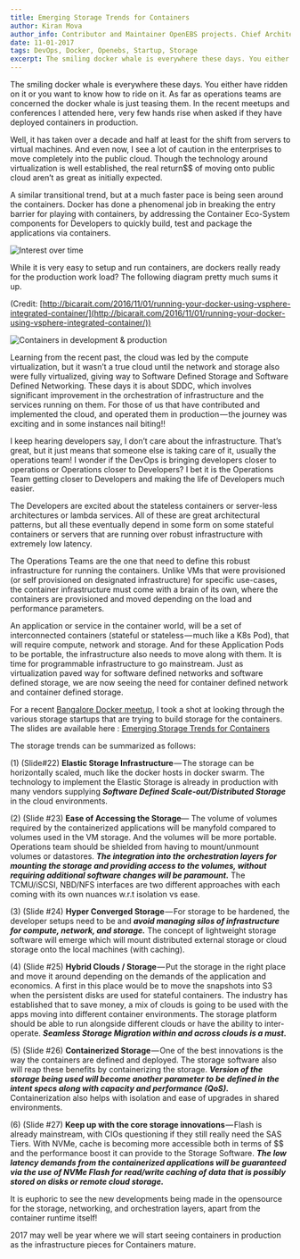 ```yaml
---
title: Emerging Storage Trends for Containers
author: Kiran Mova
author_info: Contributor and Maintainer OpenEBS projects. Chief Architect MayaData. Kiran leads overall architecture & is responsible for architecting, solution design & customer adoption of OpenEBS.
date: 11-01-2017
tags: DevOps, Docker, Openebs, Startup, Storage
excerpt: The smiling docker whale is everywhere these days. You either have ridden on it or you want to know how to ride on it. As far as operations teams are concerned the docker whale is just teasing them.
---
```


The smiling docker whale is everywhere these days. You either have ridden on it or you want to know how to ride on it. As far as operations teams are concerned the docker whale is just teasing them. In the recent meetups and conferences I attended here, very few hands rise when asked if they have deployed containers in production.

Well, it has taken over a decade and half at least for the shift from servers to virtual machines. And even now, I see a lot of caution in the enterprises to move completely into the public cloud. Though the technology around virtualization is well established, the real return$$ of moving onto public cloud aren’t as great as initially expected.

A similar transitional trend, but at a much faster pace is being seen around the containers. Docker has done a phenomenal job in breaking the entry barrier for playing with containers, by addressing the Container Eco-System components for Developers to quickly build, test and package the applications via containers.


![Interest over time](https://cdn-images-1.medium.com/max/800/1*c8cxwXMmU93xXAiK4Rs0BA.png)

While it is very easy to setup and run containers, are dockers really ready for the production work load? The following diagram pretty much sums it up.

(Credit: [http://bicarait.com/2016/11/01/running-your-docker-using-vsphere-integrated-container/](http://bicarait.com/2016/11/01/running-your-docker-using-vsphere-integrated-container/))

![Containers in development & production](https://cdn-images-1.medium.com/max/800/0*nDL6ATRys2vPH8m9.png)

Learning from the recent past, the cloud was led by the compute virtualization, but it wasn’t a true cloud until the network and storage also were fully virtualized, giving way to Software Defined Storage and Software Defined Networking. These days it is about SDDC, which involves significant improvement in the orchestration of infrastructure and the services running on them. For those of us that have contributed and implemented the cloud, and operated them in production — the journey was exciting and in some instances nail biting!!

I keep hearing developers say, I don’t care about the infrastructure. That’s great, but it just means that someone else is taking care of it, usually the operations team! I wonder if the DevOps is bringing developers closer to operations or Operations closer to Developers? I bet it is the Operations Team getting closer to Developers and making the life of Developers much easier.

The Developers are excited about the stateless containers or server-less architectures or lambda services. All of these are great architectural patterns, but all these eventually depend in some form on some stateful containers or servers that are running over robust infrastructure with extremely low latency.

The Operations Teams are the one that need to define this robust infrastructure for running the containers. Unlike VMs that were provisioned (or self provisioned on designated infrastructure) for specific use-cases, the container infrastructure must come with a brain of its own, where the containers are provisioned and moved depending on the load and performance parameters.

An application or service in the container world, will be a set of interconnected containers (stateful or stateless — much like a K8s Pod), that will require compute, network and storage. And for these Application Pods to be portable, the infrastructure also needs to move along with them. It is time for programmable infrastructure to go mainstream. Just as virtualization paved way for software defined networks and software defined storage, we are now seeing the need for container defined network and container defined storage.

For a recent [Bangalore Docker meetup](http://neependra.net/?p=2141), I took a shot at looking through the various storage startups that are trying to build storage for the containers. The slides are available here : [Emerging Storage Trends for Containers](http://www.slideshare.net/kiranmova/emerging-storagetrendsforcontainers)

The storage trends can be summarized as follows:

(1) (Slide#22) **Elastic Storage Infrastructure** — The storage can be horizontally scaled, much like the docker hosts in docker swarm. The technology to implement the Elastic Storage is already in production with many vendors supplying ***Software Defined Scale-out/Distributed Storage*** in the cloud environments.

(2) (Slide #23) **Ease of Accessing the Storage**— The volume of volumes required by the containerized applications will be manyfold compared to volumes used in the VM storage. And the volumes will be more portable. Operations team should be shielded from having to mount/unmount volumes or datastores. ***The integration into the orchestration layers for mounting the storage and providing access to the volumes, without requiring additional software changes will be paramount.*** The TCMU/iSCSI, NBD/NFS interfaces are two different approaches with each coming with its own nuances w.r.t isolation vs ease.

(3) (Slide #24) **Hyper Converged Storage** — For storage to be hardened, the developer setups need to be and ***avoid managing silos of infrastructure for compute, network, and storage.*** The concept of lightweight storage software will emerge which will mount distributed external storage or cloud storage onto the local machines (with caching).

(4) (Slide #25) **Hybrid Clouds / Storage** — Put the storage in the right place and move it around depending on the demands of the application and economics. A first in this place would be to move the snapshots into S3 when the persistent disks are used for stateful containers. The industry has established that to save money, a mix of clouds is going to be used with the apps moving into different container environments. The storage platform should be able to run alongside different clouds or have the ability to inter-operate. ***Seamless Storage Migration within and across clouds is a must.***

(5) (Slide #26) **Containerized Storage** — One of the best innovations is the way the containers are defined and deployed. The storage software also will reap these benefits by containerizing the storage. ***Version of the storage being used will become another parameter to be defined in the intent specs along with capacity and performance (QoS).*** Containerization also helps with isolation and ease of upgrades in shared environments.

(6) (Slide #27) **Keep up with the core storage innovations** — Flash is already mainstream, with CIOs questioning if they still really need the SAS Tiers. With NVMe, cache is becoming more accessible both in terms of $$ and the performance boost it can provide to the Storage Software. ***The low latency demands from the containerized applications will be guaranteed via the use of NVMe Flash for read/write caching of data that is possibly stored on disks or remote cloud storage.***


It is euphoric to see the new developments being made in the opensource for the storage, networking, and orchestration layers, apart from the container runtime itself!


2017 may well be year where we will start seeing containers in production as the infrastructure pieces for Containers mature.
